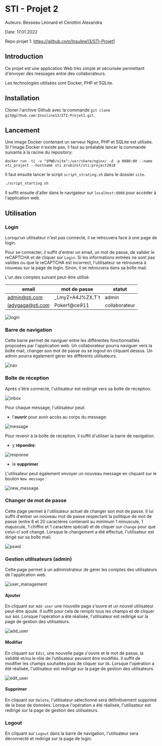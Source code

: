 # STI - Projet 2

Auteurs: Besseau Léonard et Cerottini Alexandra

Date: 17.01.2022

Repo projet 1: https://github.com/Insuline13/STI-Projet1



## Introduction

Ce projet est une application Web très simple et sécurisée permettant d'envoyer des messages entre des collaborateurs.

Les technologies utilisées sont Docker, PHP et SQLite.



## Installation

Cloner l'archive Github avec la commande `git clone git@github.com:Insuline13/STI-Projet1.git`. 



## Lancement

Une image Docker contenant un serveur Nginx, PHP et SQLite est utilisée. Si l'image Docker n'existe pas, il faut au préalable lancer la commande suivante à la racine du repository:

```shell
docker run -ti -v "$PWD/site":/usr/share/nginx/ -d -p 8080:80 --name sti_project --hostname sti arubinst/sti:project2018
```

Il faut ensuite lancer le script `script_strating.sh` dans le dossier `site`. 

```sh
./script_starting.sh
```

Il suffit ensuite d'aller dans le navigateur sur `localhost:8080` pour accéder à l'application web.



## Utilisation

### Login

Lorsqu'un utilisateur n'est pas connecté, il se retrouvera face à une page de login.

Pour se connecter, il suffit d'entrer un email, un mot de passe, de valider le reCAPTCHA et de cliquer sur `Login`. Si les informations entrées ne sont pas valides ou que le reCAPTCHA est incorrect, l'utilisateur se retrouvera à nouveau sur la page de login. Sinon, il se retrouvera dans sa boîte mail.

L'un des comptes suivant peut-être utilisé:

| email            | mot de passe     | statut        |
| ---------------- | ---------------- | ------------- |
| admin@sti.com    | _LmyZ+A4J%ZX,T`t | admin         |
| ladygaga@sti.com | Pokerf@ce911     | collaborateur |

![login](figures/login.png)

### Barre de navigation

Cette barre permet de naviguer entre les différentes fonctionnalités proposées par l'application web. Un collaborateur pourra naviguer vers la boîte mail, changer son mot de passe ou se logout en cliquant dessus. Un admin pourra également gérer les différents utilisateurs.

![nav](figures/nav.png)

### Boîte de réception

Après s'être connecté, l'utilisateur est redirigé vers sa boîte de réception.

![inbox](figures/inbox.png)

Pour chaque message, l'utilisateur peut: 

- l'**ouvrir** pour avoir accès au corps du message:

![message](figures/message.png)

Pour revenir à la boîte de réception, il suffit d'utiliser la barre de navigation.

- y **répondre**:

![response](figures/response.png)

- le **supprimer**

L'utilisateur peut également envoyer un nouveau message en cliquant sur le bouton `New message` :

![new_message](figures/new_message.png)

### Changer de mot de passe

Cette page permet à l'utilisateur actuel de changer son mot de passe. Il lui suffit d'entrer un nouveau mot de passe respectant la politique de mot de passe (entre 8 et 20 caractères contenant au minimum 1 minuscule, 1 majuscule, 1 chiffre et 1 caractère spécial) et de cliquer sur `Change` pour que celui-ci soit changé. Lorsque le changement a été effectué, l'utilisateur est dirigé sur sa boîte mail.

![pswd](figures/pswd.png)

### Gestion utilisateurs (admin)

Cette page permet à un administrateur de gérer les comptes des utilisateurs de l'application web.

![user_management](figures/user_management.png)

#### Ajouter

En cliquant sur `Add user` une nouvelle page s'ouvre et un nouvel utilisateur peut-être ajouté. Il suffit pour cela de remplir tous les champs et de cliquer sur `Add`.  Lorsque l'opération a été réalisée, l'utilisateur est redirigé sur la page de gestion des utilisateurs.

![add_user](figures/add_user.png)

#### Modifier

En cliquant sur `Edit`, une nouvelle page s'ouvre et le mot de passe, la validité et/ou le rôle de l'utilisateur peuvent être modifiés. Il suffit de modifier les champs souhaités puis de cliquer sur `Ok`. Lorsque l'opération a été réalisée, l'utilisateur est redirigé sur la page de gestion des utilisateurs.

![edit_user](figures/edit_user.png)

#### Supprimer

En cliquant sur `Delete`, l'utilisateur sélectionné sera définitivement supprimé de la base de données. Lorsque l'opération a été réalisée, l'utilisateur est redirigé sur la page de gestion des utilisateurs.

### Logout

En cliquant sur `Logout` dans la barre de navigation, l'utilisateur sera déconnecté et redirigé sur la page de login.

